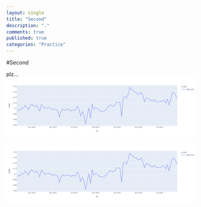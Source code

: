 ```yaml
---
layout: single
title: "Second"
description: "."
comments: true
published: true
categories: "Practice"
---
```


#Second

plz...
![2021-03-10-COVID19_Trash](/assets/images/2021-03-10-COVID19_Trash.png)

![2021-03-10-COVID19_Trash](/assets/images/2021-03-10-COVID19_Trash.png)

